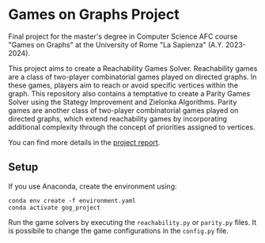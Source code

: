 # Games on Graphs Project
Final project for the master's degree in Computer Science AFC course "Games on Graphs" at the University of Rome "La Sapienza" (A.Y. 2023-2024).

This project aims to create a Reachability Games Solver. Reachability games are a class of two-player combinatorial games played on directed graphs. In these games, players aim to reach or avoid specific vertices within the graph.
This repository also contains a temptative to create a Parity Games Solver using the Stategy Improvement and Zielonka Algorithms. Parity games are another class of two-player combinatorial games played on directed graphs, which extend reachability games by incorporating additional complexity through the concept of priorities assigned to vertices.

You can find more details in the [project report](https://github.com/AlessioLucciola/games-on-graphs-project/blob/main/Report/Games_on_Graphs_Report.pdf).

## Setup
If you use Anaconda, create the environment using:

```
conda env create -f environment.yaml
conda activate gog_project
```

Run the game solvers by executing the `reachability.py` or `parity.py` files. It is possibile to change the game configurations in the `config.py` file.
